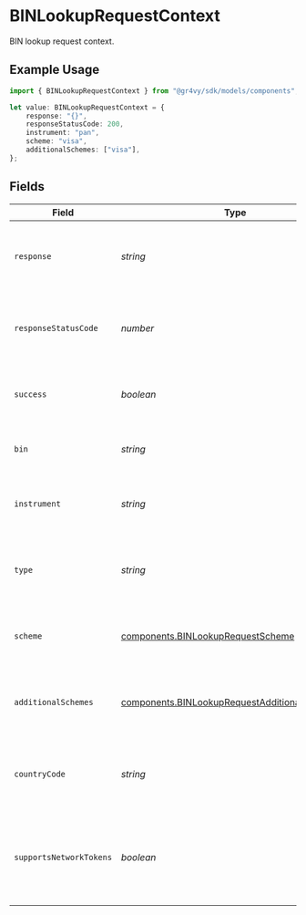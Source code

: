 # BINLookupRequestContext

BIN lookup request context.

## Example Usage

```typescript
import { BINLookupRequestContext } from "@gr4vy/sdk/models/components";

let value: BINLookupRequestContext = {
    response: "{}",
    responseStatusCode: 200,
    instrument: "pan",
    scheme: "visa",
    additionalSchemes: ["visa"],
};
```

## Fields

| Field                                                                                                          | Type                                                                                                           | Required                                                                                                       | Description                                                                                                    | Example                                                                                                        |
| -------------------------------------------------------------------------------------------------------------- | -------------------------------------------------------------------------------------------------------------- | -------------------------------------------------------------------------------------------------------------- | -------------------------------------------------------------------------------------------------------------- | -------------------------------------------------------------------------------------------------------------- |
| `response`                                                                                                     | *string*                                                                                                       | :heavy_minus_sign:                                                                                             | The response body received from the `url`.                                                                     | {}                                                                                                             |
| `responseStatusCode`                                                                                           | *number*                                                                                                       | :heavy_minus_sign:                                                                                             | The response status code received from the `url`.                                                              | 200                                                                                                            |
| `success`                                                                                                      | *boolean*                                                                                                      | :heavy_minus_sign:                                                                                             | Whether the BIN lookup was successful or not.                                                                  |                                                                                                                |
| `bin`                                                                                                          | *string*                                                                                                       | :heavy_minus_sign:                                                                                             | The value used to lookup BIN details.                                                                          |                                                                                                                |
| `instrument`                                                                                                   | *string*                                                                                                       | :heavy_minus_sign:                                                                                             | The instrument type used to lookup BIN details.                                                                | pan                                                                                                            |
| `type`                                                                                                         | *string*                                                                                                       | :heavy_minus_sign:                                                                                             | The type of card, i.e. credit or debit, from the lookup response.                                              |                                                                                                                |
| `scheme`                                                                                                       | [components.BINLookupRequestScheme](../../models/components/binlookuprequestscheme.md)                         | :heavy_minus_sign:                                                                                             | The card scheme result from the lookup response.                                                               | visa                                                                                                           |
| `additionalSchemes`                                                                                            | [components.BINLookupRequestAdditionalSchemes](../../models/components/binlookuprequestadditionalschemes.md)[] | :heavy_minus_sign:                                                                                             | The card additional schemes from the lookup response.                                                          |                                                                                                                |
| `countryCode`                                                                                                  | *string*                                                                                                       | :heavy_minus_sign:                                                                                             | The card country code result from the lookup response.                                                         |                                                                                                                |
| `supportsNetworkTokens`                                                                                        | *boolean*                                                                                                      | :heavy_minus_sign:                                                                                             | Whether the issuing bank supports network tokenization for this card.                                          |                                                                                                                |